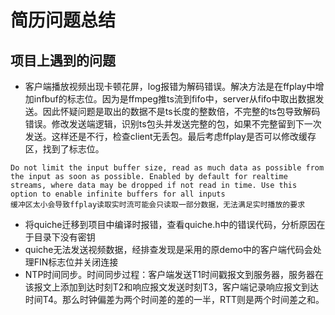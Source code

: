 # 简历问题总结

## 项目上遇到的问题

- 客户端播放视频出现卡顿花屏，log报错为解码错误。解决方法是在ffplay中增加infbuf的标志位。因为是ffmpeg推ts流到fifo中，server从fifo中取出数据发送。因此怀疑问题是取出的数据不是ts长度的整数倍，不完整的ts包导致解码错误。修改发送端逻辑，识别ts包头并发送完整的包，如果不完整留到下一次发送。这样还是不行，检查client无丢包。最后考虑ffplay是否可以修改缓存区，找到了标志位。

```
Do not limit the input buffer size, read as much data as possible from the input as soon as possible. Enabled by default for realtime streams, where data may be dropped if not read in time. Use this option to enable infinite buffers for all inputs
缓冲区太小会导致ffplay读取实时流可能会只读取一部分数据，无法满足实时播放的要求
```

- 将quiche迁移到项目中编译时报错，查看quiche.h中的错误代码，分析原因在于目录下没有密钥
- quiche无法发送视频数据，经排查发现是采用的原demo中的客户端代码会处理FIN标志位并关闭连接
- NTP时间同步。时间同步过程：客户端发送T1时间戳报文到服务器，服务器在该报文上添加到达时刻T2和响应报文发送时刻T3，客户端记录响应报文到达时间T4。那么时钟偏差为两个时间差的差的一半，RTT则是两个时间差之和。

